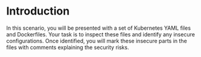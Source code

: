 # Introduction

In this scenario, you will be presented with a set of Kubernetes YAML files and Dockerfiles. Your task is to inspect these files and identify any insecure configurations. Once identified, you will mark these insecure parts in the files with comments explaining the security risks.